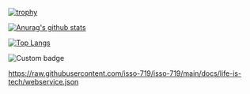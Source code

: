 [![trophy](https://github-profile-trophy.vercel.app/?username=isso-719)](https://github.com/ryo-ma/github-profile-trophy)

[![Anurag's github stats](https://github-readme-stats.vercel.app/api?username=isso-719&count_private=true&show_icons=true)](https://github.com/anuraghazra/github-readme-stats)

[![Top Langs](https://github-readme-stats.vercel.app/api/top-langs/?username=isso-719&layout=compact&hide=HTML,CSS,MAKEFILE,shell&langs_count=20)](https://github.com/anuraghazra/github-readme-stats)

![Custom badge](https://img.shields.io/endpoint?color=success&url=https%3A%2F%2Fraw.githubusercontent.com%2Fisso-719%2Fisso-719%2Fmain%2Fdocs%2Flife-is-tech%2Fmentor.json)

https://raw.githubusercontent.com/isso-719/isso-719/main/docs/life-is-tech/webservice.json
